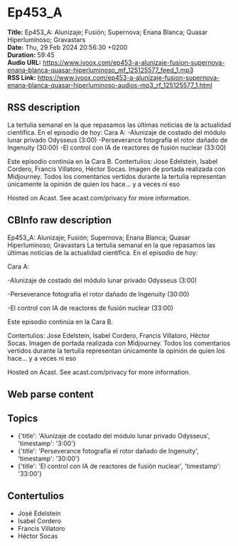 # Ep453_A  
**Title:** Ep453_A: Alunizaje; Fusión; Supernova; Enana Blanca; Quasar Hiperluminoso; Gravastars  
**Date:** Thu, 29 Feb 2024 20:56:30 +0200  
**Duration:** 59:45  
**Audio URL:** https://www.ivoox.com/ep453-a-alunizaje-fusion-supernova-enana-blanca-quasar-hiperluminoso_mf_125125577_feed_1.mp3  
**RSS Link:** https://www.ivoox.com/ep453-a-alunizaje-fusion-supernova-enana-blanca-quasar-hiperluminoso-audios-mp3_rf_125125577_1.html  

## RSS description
La tertulia semanal en la que repasamos las últimas noticias de la actualidad científica. En el episodio de hoy:
Cara A:
-Alunizaje de costado del módulo lunar privado Odysseus (3:00)
-Perseverance fotografía el rotor dañado de Ingenuity (30:00)
-El control con IA de reactores de fusión nuclear (33:00)

Este episodio continúa en la Cara B.
Contertulios: Jose Edelstein, Isabel Cordero, Francis Villatoro, Héctor Socas. Imagen de portada realizada con Midjourney. Todos los comentarios vertidos durante la tertulia representan únicamente la opinión de quien los hace... y a veces ni eso


 Hosted on Acast. See acast.com/privacy for more information.

## CBInfo raw description
Ep453_A: Alunizaje; Fusión; Supernova; Enana Blanca; Quasar Hiperluminoso; Gravastars
La tertulia semanal en la que repasamos las últimas noticias de la actualidad científica. En el episodio de hoy:

Cara A:

-Alunizaje de costado del módulo lunar privado Odysseus (3:00)

-Perseverance fotografía el rotor dañado de Ingenuity (30:00)

-El control con IA de reactores de fusión nuclear (33:00)



Este episodio continúa en la Cara B.

Contertulios: Jose Edelstein, Isabel Cordero, Francis Villatoro, Héctor Socas. Imagen de portada realizada con Midjourney. Todos los comentarios vertidos durante la tertulia representan únicamente la opinión de quien los hace... y a veces ni eso





 Hosted on Acast. See acast.com/privacy for more information.




## Web parse content


## Topics
- {'title': 'Alunizaje de costado del módulo lunar privado Odysseus', 'timestamp': '3:00'}
- {'title': 'Perseverance fotografía el rotor dañado de Ingenuity', 'timestamp': '30:00'}
- {'title': 'El control con IA de reactores de fusión nuclear', 'timestamp': '33:00'}
## Contertulios
- José Edelstein
- Isabel Cordero
- Francis Villatoro
- Héctor Socas